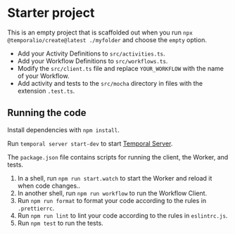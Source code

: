 # Starter project

This is an empty project that is scaffolded out when you run `npx @temporalio/create@latest ./myfolder` and choose the `empty` option.

* Add your Activity Definitions to `src/activities.ts`.
* Add your Workflow Definitions to `src/workflows.ts`.
* Modify the `src/client.ts` file and replace `YOUR_WORKFLOW` with the name of your Workflow.
* Add activity and tests to the `src/mocha` directory in files with the extension `.test.ts`.

## Running the code

Install dependencies with `npm install`.

Run `temporal server start-dev` to start [Temporal Server](https://github.com/temporalio/cli/#installation).

The `package.json` file contains scripts for running the client, the Worker, and tests.

1. In a shell, run `npm run start.watch` to start the Worker and reload it when code changes..
1. In another shell, run `npm run workflow` to run the Workflow Client.
1. Run `npm run format` to format your code according to the rules in `.prettierrc`.
1. Run `npm run lint` to lint your code according to the rules in `eslintrc.js`.
1. Run `npm test` to run the tests.
